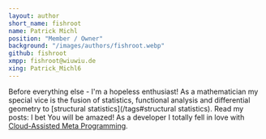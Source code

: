 ```yaml
---
layout: author
short_name: fishroot
name: Patrick Michl
position: "Member / Owner"
background: "/images/authors/fishroot.webp"
github: fishroot
xmpp: fishroot@wiuwiu.de
xing: Patrick_Michl6
---
```


Before everything else - I'm a hopeless enthusiast! As a mathematician my
special vice is the fusion of statistics, functional analysis and differential
geometry to [structural statistics](/tags#structural statistics). Read my posts:
I bet You will be amazed! As a developer I totally fell in love with
[Cloud-Assisted Meta Programming](/tags#CAMP).
